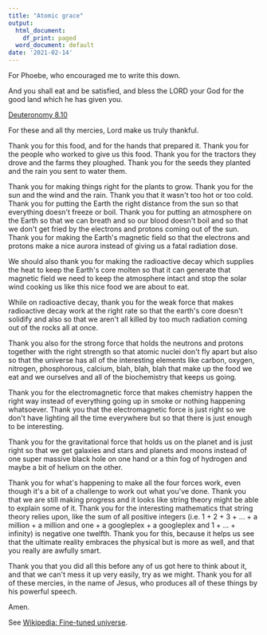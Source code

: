 ```yaml
---
title: "Atomic grace"
output:
  html_document:
    df_print: paged
  word_document: default
date: '2021-02-14'
---
```


For Phoebe, who encouraged me to write this down.

And you shall eat and be satisfied, and bless the LORD your God for the good land which he has given you.

[Deuteronomy 8.10](https://www.mechon-mamre.org/p/pt/pt0508.htm#10)

For these and all thy mercies, Lord make us truly thankful.

Thank you for this food, and for the hands that prepared it. Thank you for the people who worked to give us this food. Thank you for the tractors they drove and the farms they ploughed. Thank you for the seeds they planted and the rain you sent to water them.

Thank you for making things right for the plants to grow. Thank you for the sun and the wind and the rain. Thank you that it wasn't too hot or too cold. Thank you for putting the Earth the right distance from the sun so that everything doesn't freeze or boil. Thank you for putting an atmosphere on the Earth so that we can breath and so our blood doesn't boil and so that we don't get fried by the electrons and protons coming out of the sun. Thank you for making the Earth's magnetic field so that the electrons and protons make a nice aurora instead of giving us a fatal radiation dose.

We should also thank you for making the radioactive decay which supplies the heat to keep the Earth's core molten so that it can generate that magnetic field we need to keep the atmosphere intact and stop the solar wind cooking us like this nice food we are about to eat.

While on radioactive decay, thank you for the weak force that makes radioactive decay work at the right rate so that the earth's core doesn't solidify and also so that we aren't all killed by too much radiation coming out of the rocks all at once.

Thank you also for the strong force that holds the neutrons and protons together with the right strength so that atomic nuclei don't fly apart but also so that the universe has all of the interesting elements like carbon, oxygen, nitrogen, phosphorous, calcium, blah, blah, blah that make up the food we eat and we ourselves and all of the biochemistry that keeps us going.

Thank you for the electromagnetic force that makes chemistry happen the right way instead of everything going up in smoke or nothing happening whatsoever. Thank you that the electromagnetic force is just right so we don't have lighting all the time everywhere but so that there is just enough to be interesting.

Thank you for the gravitational force that holds us on the planet and is just right so that we get galaxies and stars and planets and moons instead of one super massive black hole on one hand or a thin fog of hydrogen and maybe a bit of helium on the other.

Thank you for what's happening to make all the four forces work, even though it's a bit of a challenge to work out what you've done. Thank you that we are still making progress and it looks like string theory might be able to explain some of it. Thank you for the interesting mathematics that string theory relies upon, like the sum of all positive integers (i.e. 1 + 2 + 3 + ... + a million + a million and one + a googleplex + a googleplex and 1 + ... + infinity) is negative one twelfth. Thank you for this, because it helps us see that the ultimate reality embraces the physical but is more as well, and that you really are awfully smart.

Thank you that you did all this before any of us got here to think about it, and that we can't mess it up very easily, try as we might. Thank you for all of these mercies, in the name of Jesus, who produces all of these things by his powerful speech.

Amen.

See [Wikipedia: Fine-tuned universe](https://en.wikipedia.org/wiki/Fine-tuned_universe).
